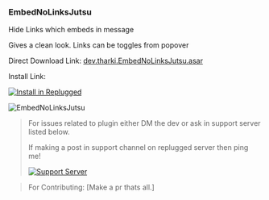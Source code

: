 ### EmbedNoLinksJutsu

Hide Links which embeds in message

Gives a clean look. Links can be toggles from popover

Direct Download Link: [dev.tharki.EmbedNoLinksJutsu.asar](https://github.com/Yofukashi-No/EmbedNoLinksJutsu/releases/latest/download/dev.tharki.EmbedNoLinksJutsu.asar)

Install Link:

[![Install in Replugged](https://img.shields.io/badge/-Install%20in%20Replugged-blue?style=for-the-badge&logo=none)](https://replugged.dev/install?identifier=dev.tharki.EmbedNoLinksJutsu)

![EmbedNoLinksJutsu](https://i.imgur.com/fhszVmG.png)

> For issues related to plugin either DM the dev or ask in support server listed below.
>
>If making a post in support channel on replugged server then ping me!
>
> [![Support Server](https://discordapp.com/api/guilds/919649417005506600/widget.png?style=banner3)](https://discord.gg/SgKSKyh9gY)

> For Contributing: [Make a pr thats all.]

